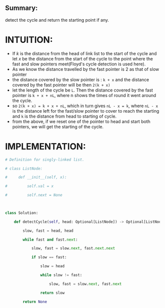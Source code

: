 ## Summary:
detect the cycle and return the starting point if any.

# INTUITION:
- If *k* is the distance from the head of link list to the start of the cycle and let *x* be the distance from the start of the cycle to the point where the fast and slow pointers meet(Floyd's cycle detection is used here). 
- As we know the distance travelled by the fast pointer is 2 as that of slow pointer
- the distance covered by the slow pointer is : `k + x` and the distance covered by the fast pointer will be then `2(k + x)`
- let the length of the cycle be `L`. Then  the distance covered by the fast pointer is `k + x + nL`, where n shows the times of round it went around the cycle.
- so `2(k + x) = k + x + nL`, which in turn gives `nL - x = k`, where `nL - x` is the distance left for the fast/slow pointer to cover to reach the starting and `k` is the distance from head to starting of cycle.
- from the above, if we reset one of the pointer to head and start both pointers, we will get the starting of the cycle.

# IMPLEMENTATION:

```py
# Definition for singly-linked list.

# class ListNode:

#     def __init__(self, x):

#         self.val = x

#         self.next = None

  

class Solution:

    def detectCycle(self, head: Optional[ListNode]) -> Optional[ListNode]:

        slow, fast = head, head

        while fast and fast.next:

            slow, fast = slow.next, fast.next.next

            if slow == fast:

                slow = head

                while slow != fast:

                    slow, fast = slow.next, fast.next

                return slow

        return None
```